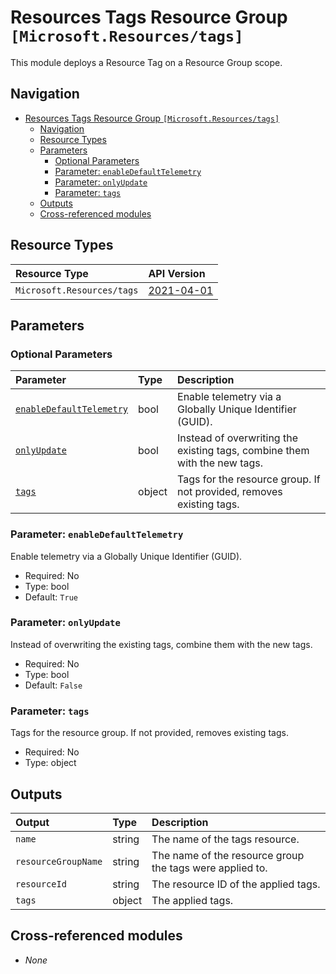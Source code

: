 # Resources Tags Resource Group `[Microsoft.Resources/tags]`

This module deploys a Resource Tag on a Resource Group scope.

## Navigation

- [Resources Tags Resource Group `[Microsoft.Resources/tags]`](#resources-tags-resource-group-microsoftresourcestags)
  - [Navigation](#navigation)
  - [Resource Types](#resource-types)
  - [Parameters](#parameters)
    - [Optional Parameters](#optional-parameters)
    - [Parameter: `enableDefaultTelemetry`](#parameter-enabledefaulttelemetry)
    - [Parameter: `onlyUpdate`](#parameter-onlyupdate)
    - [Parameter: `tags`](#parameter-tags)
  - [Outputs](#outputs)
  - [Cross-referenced modules](#cross-referenced-modules)

## Resource Types

| Resource Type              | API Version                                                                                         |
| :------------------------- | :-------------------------------------------------------------------------------------------------- |
| `Microsoft.Resources/tags` | [2021-04-01](https://learn.microsoft.com/en-us/azure/templates/Microsoft.Resources/2021-04-01/tags) |

## Parameters

### Optional Parameters

| Parameter                                                     | Type   | Description                                                               |
| :------------------------------------------------------------ | :----- | :------------------------------------------------------------------------ |
| [`enableDefaultTelemetry`](#parameter-enabledefaulttelemetry) | bool   | Enable telemetry via a Globally Unique Identifier (GUID).                 |
| [`onlyUpdate`](#parameter-onlyupdate)                         | bool   | Instead of overwriting the existing tags, combine them with the new tags. |
| [`tags`](#parameter-tags)                                     | object | Tags for the resource group. If not provided, removes existing tags.      |

### Parameter: `enableDefaultTelemetry`

Enable telemetry via a Globally Unique Identifier (GUID).

- Required: No
- Type: bool
- Default: `True`

### Parameter: `onlyUpdate`

Instead of overwriting the existing tags, combine them with the new tags.

- Required: No
- Type: bool
- Default: `False`

### Parameter: `tags`

Tags for the resource group. If not provided, removes existing tags.

- Required: No
- Type: object

## Outputs

| Output              | Type   | Description                                              |
| :------------------ | :----- | :------------------------------------------------------- |
| `name`              | string | The name of the tags resource.                           |
| `resourceGroupName` | string | The name of the resource group the tags were applied to. |
| `resourceId`        | string | The resource ID of the applied tags.                     |
| `tags`              | object | The applied tags.                                        |

## Cross-referenced modules

- _None_
